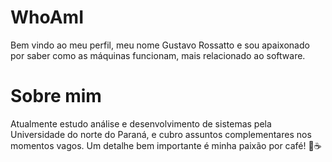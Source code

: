 # WhoAmI 
Bem vindo ao meu perfil, meu nome Gustavo Rossatto e sou apaixonado por saber como as máquinas funcionam, mais relacionado ao software.

# Sobre mim
Atualmente estudo análise e desenvolvimento de sistemas pela Universidade do norte do Paraná, e cubro assuntos complementares nos momentos vagos. Um detalhe bem importante é minha paixão por café! 💓☕

